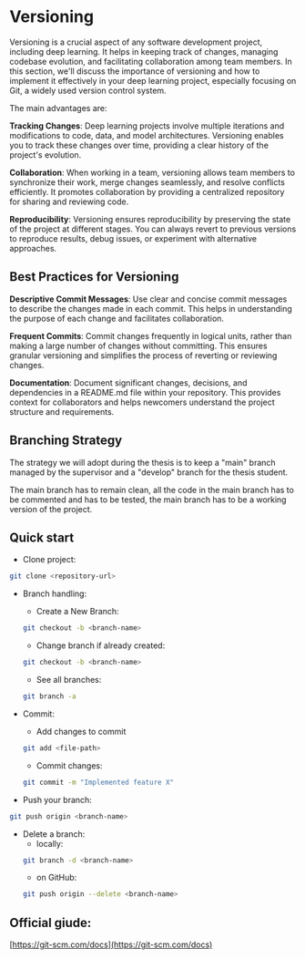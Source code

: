 # **Versioning**
Versioning is a crucial aspect of any software development project, including deep learning. It helps in keeping track of changes, managing codebase evolution, and facilitating collaboration among team members. In this section, we'll discuss the importance of versioning and how to implement it effectively in your deep learning project, especially focusing on Git, a widely used version control system.

The main advantages are:

**Tracking Changes**: Deep learning projects involve multiple iterations and modifications to code, data, and model architectures. Versioning enables you to track these changes over time, providing a clear history of the project's evolution.

**Collaboration**: When working in a team, versioning allows team members to synchronize their work, merge changes seamlessly, and resolve conflicts efficiently. It promotes collaboration by providing a centralized repository for sharing and reviewing code.

**Reproducibility**: Versioning ensures reproducibility by preserving the state of the project at different stages. You can always revert to previous versions to reproduce results, debug issues, or experiment with alternative approaches.

## **Best Practices for Versioning**
**Descriptive Commit Messages**: Use clear and concise commit messages to describe the changes made in each commit. This helps in understanding the purpose of each change and facilitates collaboration.

**Frequent Commits**: Commit changes frequently in logical units, rather than making a large number of changes without committing. This ensures granular versioning and simplifies the process of reverting or reviewing changes.

**Documentation**: Document significant changes, decisions, and dependencies in a README.md file within your repository. This provides context for collaborators and helps newcomers understand the project structure and requirements.

## **Branching Strategy**
The strategy we will adopt during the thesis is to keep a "main" branch managed by the supervisor and a "develop" branch for the thesis student.

The main branch has to remain clean, all the code in the main branch has to be commented and has to be tested, the main branch has to be a working version of the project.




## Quick start
- Clone project:
```sh
git clone <repository-url>
```

- Branch handling:
  - Create a New Branch:
  ```sh
  git checkout -b <branch-name>
  ```

  - Change branch if already created:
  ```sh
  git checkout -b <branch-name>
  ```

  - See all branches:
  ```sh
  git branch -a
  ```

- Commit:
  - Add changes to commit
  ```sh
  git add <file-path>
  ```

  - Commit changes:
  ```sh
  git commit -m "Implemented feature X"
  ```

- Push your branch: 
```sh
git push origin <branch-name>
```

- Delete a branch:
  - locally:
  ```sh
  git branch -d <branch-name>
  ```
  - on GitHub:
  ```sh
  git push origin --delete <branch-name>
  ```
## Official giude:
[https://git-scm.com/docs](https://git-scm.com/docs)

